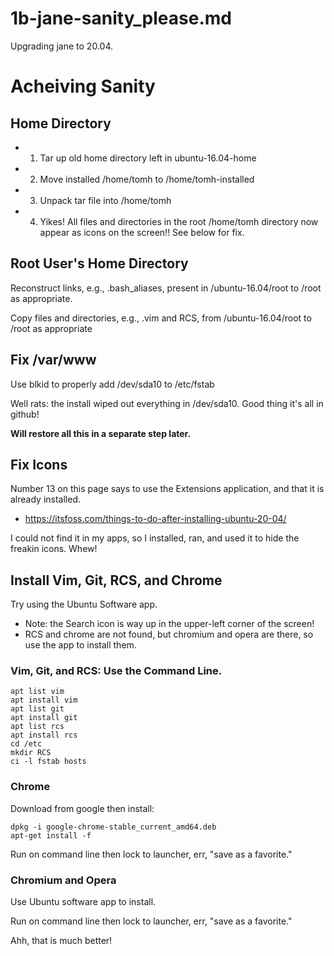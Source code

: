 
# 1b-jane-sanity_please.md

Upgrading jane to 20.04.

# Acheiving Sanity

## Home Directory

- 1. Tar up old home directory left in ubuntu-16.04-home
- 2. Move installed /home/tomh to /home/tomh-installed
- 3. Unpack tar file into /home/tomh
- 4. Yikes!  All files and directories in the root /home/tomh directory now appear as icons on the screen!!  See below for fix.

## Root User's Home Directory

Reconstruct links, e.g., .bash_aliases, present in /ubuntu-16.04/root to /root as appropriate.

Copy files and directories, e.g., .vim and RCS, from /ubuntu-16.04/root to /root as appropriate

## Fix /var/www

Use blkid to properly add /dev/sda10 to /etc/fstab

Well rats: the install wiped out everything in /dev/sda10.  Good thing it's all in github!

**Will restore all this in a separate step later.**

## Fix Icons

Number 13 on this page says to use the Extensions application, and that it is already installed.

- https://itsfoss.com/things-to-do-after-installing-ubuntu-20-04/

I could not find it in my apps, so I installed, ran, and used it to hide the freakin icons.  Whew!

## Install Vim, Git, RCS, and Chrome

Try using the Ubuntu Software app.

- Note: the Search icon is way up in the upper-left corner of the screen!
- RCS and chrome are not found, but chromium and opera are there, so use the app to install them.

### Vim, Git, and RCS: Use the Command Line.

```
apt list vim
apt install vim
apt list git
apt install git
apt list rcs
apt install rcs
cd /etc
mkdir RCS
ci -l fstab hosts
```

### Chrome

Download from google then install:

```
dpkg -i google-chrome-stable_current_amd64.deb
apt-get install -f
```

Run on command line then lock to launcher, err, "save as a favorite."

### Chromium and Opera

Use Ubuntu software app to install.

Run on command line then lock to launcher, err, "save as a favorite."

Ahh, that is much better!


